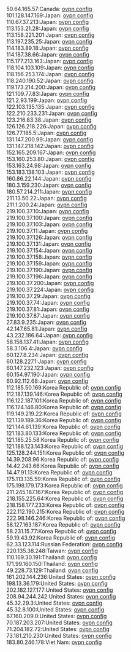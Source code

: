 50.64.165.57:Canada: [ovpn config](vpn/50_64_165_57.ovpn)  
101.128.147.169:Japan: [ovpn config](vpn/101_128_147_169.ovpn)  
110.67.37.213:Japan: [ovpn config](vpn/110_67_37_213.ovpn)  
113.153.21.28:Japan: [ovpn config](vpn/113_153_21_28.ovpn)  
113.158.221.201:Japan: [ovpn config](vpn/113_158_221_201.ovpn)  
113.197.235.25:Japan: [ovpn config](vpn/113_197_235_25.ovpn)  
114.183.89.18:Japan: [ovpn config](vpn/114_183_89_18.ovpn)  
114.187.38.66:Japan: [ovpn config](vpn/114_187_38_66.ovpn)  
115.177.213.163:Japan: [ovpn config](vpn/115_177_213_163.ovpn)  
118.104.103.109:Japan: [ovpn config](vpn/118_104_103_109.ovpn)  
118.156.253.174:Japan: [ovpn config](vpn/118_156_253_174.ovpn)  
118.240.190.52:Japan: [ovpn config](vpn/118_240_190_52.ovpn)  
119.173.214.200:Japan: [ovpn config](vpn/119_173_214_200.ovpn)  
121.109.77.83:Japan: [ovpn config](vpn/121_109_77_83.ovpn)  
121.2.93.199:Japan: [ovpn config](vpn/121_2_93_199.ovpn)  
122.103.135.135:Japan: [ovpn config](vpn/122_103_135_135.ovpn)  
122.210.233.231:Japan: [ovpn config](vpn/122_210_233_231.ovpn)  
123.216.83.38:Japan: [ovpn config](vpn/123_216_83_38.ovpn)  
126.126.218.226:Japan: [ovpn config](vpn/126_126_218_226.ovpn)  
126.77.185.5:Japan: [ovpn config](vpn/126_77_185_5.ovpn)  
131.147.200.99:Japan: [ovpn config](vpn/131_147_200_99.ovpn)  
131.147.218.142:Japan: [ovpn config](vpn/131_147_218_142.ovpn)  
152.165.209.167:Japan: [ovpn config](vpn/152_165_209_167.ovpn)  
153.160.253.80:Japan: [ovpn config](vpn/153_160_253_80.ovpn)  
153.163.24.98:Japan: [ovpn config](vpn/153_163_24_98.ovpn)  
153.183.138.103:Japan: [ovpn config](vpn/153_183_138_103.ovpn)  
160.86.22.144:Japan: [ovpn config](vpn/160_86_22_144.ovpn)  
180.3.159.230:Japan: [ovpn config](vpn/180_3_159_230.ovpn)  
180.57.214.211:Japan: [ovpn config](vpn/180_57_214_211.ovpn)  
211.13.50.22:Japan: [ovpn config](vpn/211_13_50_22.ovpn)  
211.1.200.24:Japan: [ovpn config](vpn/211_1_200_24.ovpn)  
219.100.37.10:Japan: [ovpn config](vpn/219_100_37_10.ovpn)  
219.100.37.100:Japan: [ovpn config](vpn/219_100_37_100.ovpn)  
219.100.37.103:Japan: [ovpn config](vpn/219_100_37_103.ovpn)  
219.100.37.11:Japan: [ovpn config](vpn/219_100_37_11.ovpn)  
219.100.37.126:Japan: [ovpn config](vpn/219_100_37_126.ovpn)  
219.100.37.131:Japan: [ovpn config](vpn/219_100_37_131.ovpn)  
219.100.37.154:Japan: [ovpn config](vpn/219_100_37_154.ovpn)  
219.100.37.158:Japan: [ovpn config](vpn/219_100_37_158.ovpn)  
219.100.37.159:Japan: [ovpn config](vpn/219_100_37_159.ovpn)  
219.100.37.190:Japan: [ovpn config](vpn/219_100_37_190.ovpn)  
219.100.37.196:Japan: [ovpn config](vpn/219_100_37_196.ovpn)  
219.100.37.200:Japan: [ovpn config](vpn/219_100_37_200.ovpn)  
219.100.37.224:Japan: [ovpn config](vpn/219_100_37_224.ovpn)  
219.100.37.29:Japan: [ovpn config](vpn/219_100_37_29.ovpn)  
219.100.37.74:Japan: [ovpn config](vpn/219_100_37_74.ovpn)  
219.100.37.81:Japan: [ovpn config](vpn/219_100_37_81.ovpn)  
219.100.37.87:Japan: [ovpn config](vpn/219_100_37_87.ovpn)  
27.83.9.235:Japan: [ovpn config](vpn/27_83_9_235.ovpn)  
42.147.65.81:Japan: [ovpn config](vpn/42_147_65_81.ovpn)  
43.232.186.64:Japan: [ovpn config](vpn/43_232_186_64.ovpn)  
58.158.137.41:Japan: [ovpn config](vpn/58_158_137_41.ovpn)  
58.3.106.4:Japan: [ovpn config](vpn/58_3_106_4.ovpn)  
60.127.8.234:Japan: [ovpn config](vpn/60_127_8_234.ovpn)  
60.128.227.1:Japan: [ovpn config](vpn/60_128_227_1.ovpn)  
60.147.232.123:Japan: [ovpn config](vpn/60_147_232_123.ovpn)  
60.154.97.190:Japan: [ovpn config](vpn/60_154_97_190.ovpn)  
60.92.112.68:Japan: [ovpn config](vpn/60_92_112_68.ovpn)  
112.185.50.169:Korea Republic of: [ovpn config](vpn/112_185_50_169.ovpn)  
112.187.139.146:Korea Republic of: [ovpn config](vpn/112_187_139_146.ovpn)  
116.122.187.101:Korea Republic of: [ovpn config](vpn/116_122_187_101.ovpn)  
116.124.146.80:Korea Republic of: [ovpn config](vpn/116_124_146_80.ovpn)  
119.149.219.22:Korea Republic of: [ovpn config](vpn/119_149_219_22.ovpn)  
121.139.189.36:Korea Republic of: [ovpn config](vpn/121_139_189_36.ovpn)  
121.144.61.139:Korea Republic of: [ovpn config](vpn/121_144_61_139.ovpn)  
121.183.80.133:Korea Republic of: [ovpn config](vpn/121_183_80_133.ovpn)  
121.185.25.58:Korea Republic of: [ovpn config](vpn/121_185_25_58.ovpn)  
121.188.123.143:Korea Republic of: [ovpn config](vpn/121_188_123_143.ovpn)  
125.128.244.151:Korea Republic of: [ovpn config](vpn/125_128_244_151.ovpn)  
14.39.208.96:Korea Republic of: [ovpn config](vpn/14_39_208_96.ovpn)  
14.42.243.66:Korea Republic of: [ovpn config](vpn/14_42_243_66.ovpn)  
14.47.91.13:Korea Republic of: [ovpn config](vpn/14_47_91_13.ovpn)  
175.113.135.59:Korea Republic of: [ovpn config](vpn/175_113_135_59.ovpn)  
175.198.179.173:Korea Republic of: [ovpn config](vpn/175_198_179_173.ovpn)  
211.245.187.167:Korea Republic of: [ovpn config](vpn/211_245_187_167.ovpn)  
218.155.225.64:Korea Republic of: [ovpn config](vpn/218_155_225_64.ovpn)  
218.158.177.233:Korea Republic of: [ovpn config](vpn/218_158_177_233.ovpn)  
222.112.190.215:Korea Republic of: [ovpn config](vpn/222_112_190_215.ovpn)  
222.98.146.246:Korea Republic of: [ovpn config](vpn/222_98_146_246.ovpn)  
58.127.163.187:Korea Republic of: [ovpn config](vpn/58_127_163_187.ovpn)  
58.231.15.77:Korea Republic of: [ovpn config](vpn/58_231_15_77.ovpn)  
59.19.43.92:Korea Republic of: [ovpn config](vpn/59_19_43_92.ovpn)  
62.33.123.114:Russian Federation: [ovpn config](vpn/62_33_123_114.ovpn)  
220.135.38.248:Taiwan: [ovpn config](vpn/220_135_38_248.ovpn)  
110.169.30.191:Thailand: [ovpn config](vpn/110_169_30_191.ovpn)  
171.99.160.150:Thailand: [ovpn config](vpn/171_99_160_150.ovpn)  
49.228.73.129:Thailand: [ovpn config](vpn/49_228_73_129.ovpn)  
161.202.144.236:United States: [ovpn config](vpn/161_202_144_236.ovpn)  
198.13.36.179:United States: [ovpn config](vpn/198_13_36_179.ovpn)  
202.182.127.177:United States: [ovpn config](vpn/202_182_127_177.ovpn)  
208.94.244.242:United States: [ovpn config](vpn/208_94_244_242.ovpn)  
45.32.29.3:United States: [ovpn config](vpn/45_32_29_3.ovpn)  
45.32.8.100:United States: [ovpn config](vpn/45_32_8_100.ovpn)  
67.160.209.0:United States: [ovpn config](vpn/67_160_209_0.ovpn)  
70.187.203.207:United States: [ovpn config](vpn/70_187_203_207.ovpn)  
71.204.182.72:United States: [ovpn config](vpn/71_204_182_72.ovpn)  
73.181.210.230:United States: [ovpn config](vpn/73_181_210_230.ovpn)  
183.80.246.178:Viet Nam: [ovpn config](vpn/183_80_246_178.ovpn)  
